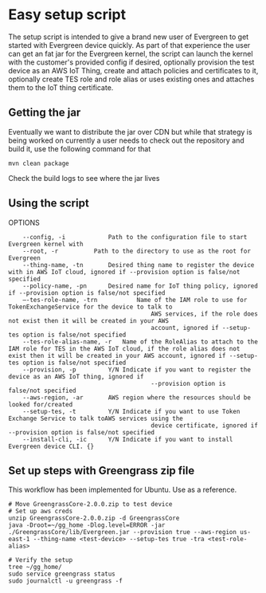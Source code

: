 # Easy setup script
The setup script is intended to give a brand new user of Evergreen to get started with Evergreen device quickly.
As part of that experience the user can get an fat jar for the Evergreen kernel, the script can launch the kernel
 with the customer's provided config if desired, optionally provision the test device as an AWS IoT Thing, create and
 attach policies and certificates to it, optionally create TES role and role alias or uses existing ones and attaches
 them to the IoT thing certificate.


## Getting the jar
Eventually we want to distribute the jar over CDN but while that strategy is being worked on currently a user needs
 to check out the repository and build it, use the following command for that
```
mvn clean package
```
Check the build logs to see where the jar lives

## Using the script
OPTIONS
```
	--config, -i			Path to the configuration file to start Evergreen kernel with
	--root, -r			Path to the directory to use as the root for Evergreen
	--thing-name, -tn		Desired thing name to register the device with in AWS IoT cloud, ignored if --provision option is false/not specified
	--policy-name, -pn 		Desired name for IoT thing policy, ignored if --provision option is false/not specified
	—-tes-role-name, -trn 	        Name of the IAM role to use for TokenExchangeService for the device to talk to
                                        AWS services, if the role does not exist then it will be created in your AWS
                                        account, ignored if --setup-tes option is false/not specified
	--tes-role-alias-name, -r	Name of the RoleAlias to attach to the IAM role for TES in the AWS IoT cloud, if the role alias does not exist then it will be created in your AWS account, ignored if --setup-tes option is false/not specified
	--provision, -p 		Y/N Indicate if you want to register the device as an AWS IoT thing, ignored if
                                        --provision option is false/not specified
	--aws-region, -ar		AWS region where the resources should be looked for/created
	--setup-tes, -t 		Y/N Indicate if you want to use Token Exchange Service to talk toAWS services using the
                                        device certificate, ignored if --provision option is false/not specified
	--install-cli, -ic 		Y/N Indicate if you want to install Evergreen device CLI. {}
```

## Set up steps with Greengrass zip file
This workflow has been implemented for Ubuntu. Use as a reference.
```
# Move GreengrassCore-2.0.0.zip to test device
# Set up aws creds
unzip GreengrassCore-2.0.0.zip -d GreengrassCore
java -Droot=~/gg_home -Dlog.level=ERROR -jar ./GreengrassCore/lib/Evergreen.jar --provision true --aws-region us-east-1 --thing-name <test-device> --setup-tes true -tra <test-role-alias>

# Verify the setup
tree ~/gg_home/
sudo service greengrass status
sudo journalctl -u greengrass -f
```